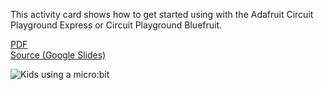 This activity card shows how to get started using with the Adafruit Circuit Playground Express
or Circuit Playground Bluefruit.

[PDF](http://microblocks.fun/assets/pdf/cards/cpx_Getting_Started.pdf)
<br>
[Source (Google Slides)](https://docs.google.com/presentation/d/1OacU9T9mCmBms2YmMArSR_3rwvj-sLD38ib8Hasnhss)

![Kids using a micro:bit](thumbnail.png)
